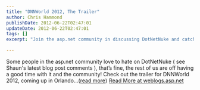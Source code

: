 ```yaml
---
title: "DNNWorld 2012, The Trailer"
author: Chris Hammond
publishDate: 2012-06-22T02:47:01
updateDate: 2012-06-22T02:47:01
tags: []
excerpt: "Join the asp.net community in discussing DotNetNuke and catch the latest on DNNWorld 2012 in Orlando."

---
```

Some people in the asp.net community love to hate on DotNetNuke ( see Shaun's latest blog post comments ), that’s fine, the rest of us are off having a good time with it and the community! Check out the trailer for DNNWorld 2012, coming up in Orlando...(<a href="https://weblogs.asp.net/christoc/archive/2012/06/22/dnnworld-2012-the-trailer.aspx">read more</a>)<img src="https://weblogs.asp.net/aggbug.aspx?PostID=8632166" width="1" height="1"> <a href="https://weblogs.asp.net/christoc/archive/2012/06/22/dnnworld-2012-the-trailer.aspx">Read More at weblogs.asp.net</a>


